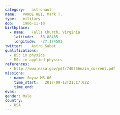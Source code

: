 ```yaml
---
category:	astronaut
name:	VANDE HEI, Mark T.
type:	military
dob:	1966-11-10
birthplace:
  - name:	Falls Church, Virginia
    latitude:	38.88435
    longitude:	-77.174583
twitter:	Astro_Sabot
qualifications:
  - BSc in physics
  - MSc in applied physics
references:
  - http://www.nasa.gov/pdf/740566main_current.pdf
missions:
  - name: Soyuz MS-06
    time_start:   2017-09-12T21:17:02Z
    time_end:
evas:
gender:	Male
country:
  - USA
---
```

